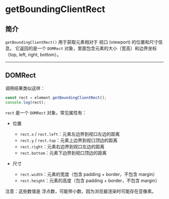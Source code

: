 # getBoundingClientRect

## 简介

`getBoundingClientRect()` 用于获取元素相对于 视口 (viewport) 的位置和尺寸信息。
它返回的是一个 `DOMRect` 对象，里面包含元素的大小（宽高）和边界坐标（top, left, right, bottom）。

---

## DOMRect

调用结果类似这样：

```js
const rect = element.getBoundingClientRect();
console.log(rect);
```

`rect` 是一个 `DOMRect` 对象，常见属性有：

* 位置

  * `rect.x` / `rect.left`：元素左边界到视口左边的距离
  * `rect.y` / `rect.top`：元素上边界到视口顶边的距离
  * `rect.right`：元素右边界到视口左边的距离
  * `rect.bottom`：元素下边界到视口顶边的距离

* 尺寸

  * `rect.width`：元素的宽度（包含 padding + border，不包含 margin）
  * `rect.height`：元素的高度（包含 padding + border，不包含 margin）

注意：这些数值是 浮点数，可能带小数，因为浏览器渲染时可能存在亚像素。
